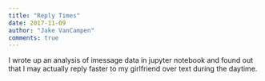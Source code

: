 ```yaml
---
title: "Reply Times"
date: 2017-11-09 
author: "Jake VanCampen"
comments: true
---
```


I wrote up an analysis of imessage data in jupyter notebook and found out that I may actually reply faster to my girlfriend over text during the daytime.

